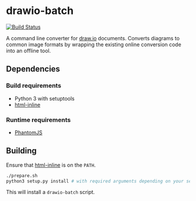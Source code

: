 # drawio-batch

[![Build Status](https://travis-ci.org/languitar/drawio-batch.svg?branch=master)](https://travis-ci.org/languitar/drawio-batch)

A command line converter for [draw.io] documents.
Converts diagrams to common image formats by wrapping the existing online conversion code into an offline tool.

## Dependencies

### Build requirements

* Python 3 with setuptools
* [html-inline](https://github.com/substack/html-inline)

### Runtime requirements

* [PhantomJS](http://phantomjs.org/)

## Building

Ensure that [html-inline] is on the `PATH`.

```bash
./prepare.sh
python3 setup.py install # with required arguments depending on your setup
```

This will install a `drawio-batch` script.


[draw.io]: https://www.draw.io/
[html-inline]: https://github.com/substack/html-inline
